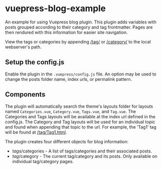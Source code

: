 # vuepress-blog-example
An example for using Vuepress blog plugin.  This plugin adds variables with posts grouped according to their category and tag frontmatter.  Pages are then rendured with this information for easier site navigation.

View the tags or categories by appending [/tag/](/tag/) or [/category/](/category/) to the local webserver's path.

## Setup the config.js
Enable the plugin in the `.vuepress/config.js` file.  An option may be used to change the posts folder name, index urls, or permalink pattern.

## Components
The plugin will automatically search the theme's layouts folder for layouts named `Categories.vue`, `Category.vue`, `Tags.vue`, and `Tag.vue`.  The Categories and Tags layouts will be available at the index url defined in the config.js.  The Category and Tag layouts will be used for an individual topic and found when appending that topic to the url.  For example, the 'Tag1' tag will be found at [/tag/Tag1.html](/tag/Tag1.html).

The plugin creates four different objects for blog information:

* $tags/$categories - A list of tags/categories and their associated posts.
* $tag/$category - The current tag/category and its posts.  Only available on individual tag/category pages.
